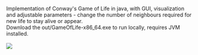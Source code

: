 Implementation of Conway's Game of Life in java, with GUI, visualization and adjustable parameters - change the number of neighbours required for new life to stay alive or appear.\
Download the out/GameOfLife-x86_64.exe to run locally, requires JVM installed.\
\
![](https://github.com/TadeuszZamachowski/Game-of-Life/blob/master/gameoflife.gif)
